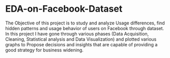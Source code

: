 # EDA-on-Facebook-Dataset
The Objective of this project is to study and analyze Usage differences, find hidden patterns and usage behavior of users on Facebook through dataset. In this project I have gone through various phases (Data Acquisition, Cleaning, Statistical analysis and Data Visualization) and plotted various graphs to Propose decisions and insights that are capable of providing a good strategy for business widening.
